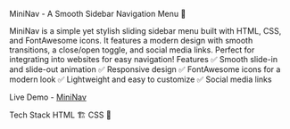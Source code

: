 MiniNav - A Smooth Sidebar Navigation Menu 🚀

MiniNav is a simple yet stylish sliding sidebar menu built with HTML, CSS, and FontAwesome icons. It features a modern design with smooth transitions, a close/open toggle, and social media links. Perfect for integrating into websites for easy navigation!
Features
✅ Smooth slide-in and slide-out animation
✅ Responsive design
✅ FontAwesome icons for a modern look
✅ Lightweight and easy to customize
✅ Social media links

Live Demo - [MiniNav](https://divanshu-1.github.io/MiniNav/)

Tech Stack
HTML 🏗️
CSS 🎨


